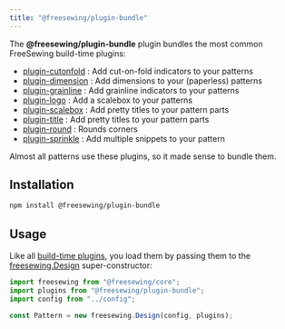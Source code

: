 ```yaml
---
title: "@freesewing/plugin-bundle"
---
```


The **@freesewing/plugin-bundle** plugin bundles the most common FreeSewing build-time plugins:

- [plugin-cutonfold](/reference/plugins/cutonfold) : Add cut-on-fold indicators to your patterns
- [plugin-dimension](/reference/plugins/dimension) : Add dimensions to your (paperless) patterns
- [plugin-grainline](/reference/plugins/grainline) : Add grainline indicators to your patterns
- [plugin-logo](/reference/plugins/logo) : Add a scalebox to your patterns
- [plugin-scalebox](/reference/plugins/scalebox) : Add pretty titles to your pattern parts
- [plugin-title](/reference/plugins/title) : Add pretty titles to your pattern parts
- [plugin-round](/reference/plugins/round) : Rounds corners
- [plugin-sprinkle](/reference/plugins/sprinkle) : Add multiple snippets to your pattern

Almost all patterns use these plugins, so it made sense to bundle them.

## Installation

```bash
npm install @freesewing/plugin-bundle
```

## Usage

Like all [build-time plugins](/guides/plugins/types-of-plugins#build-time-plugins), you
load them by passing them to the [freesewing.Design](/reference/api/design) super-constructor:

```js
import freesewing from "@freesewing/core";
import plugins from "@freesewing/plugin-bundle";
import config from "../config";

const Pattern = new freesewing.Design(config, plugins);
```
